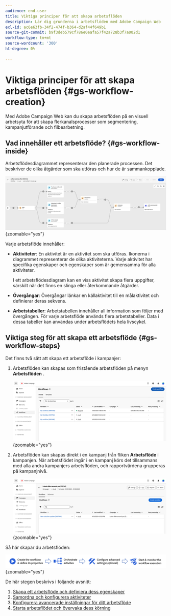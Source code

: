 ```yaml
---
audience: end-user
title: Viktiga principer för att skapa arbetsflöden
description: Lär dig grunderna i arbetsflöden med Adobe Campaign Web
exl-id: ac6e63fb-34f2-474f-b364-d2af44f649b1
source-git-commit: b9f3deb579cf786e0eafa57f42a728b3f7a002d1
workflow-type: tm+mt
source-wordcount: '300'
ht-degree: 0%

---
```


# Viktiga principer för att skapa arbetsflöden {#gs-workflow-creation}

Med Adobe Campaign Web kan du skapa arbetsflöden på en visuell arbetsyta för att skapa flerkanalsprocesser som segmentering, kampanjutförande och filbearbetning.

## Vad innehåller ett arbetsflöde? {#gs-workflow-inside}

Arbetsflödesdiagrammet representerar den planerade processen. Det beskriver de olika åtgärder som ska utföras och hur de är sammankopplade.

![Exempeldiagram för arbetsflöde som visar aktiviteter och deras anslutningar](assets/workflow-example.png){zoomable="yes"}

Varje arbetsflöde innehåller:

* **Aktiviteter**: En aktivitet är en aktivitet som ska utföras. Ikonerna i diagrammet representerar de olika aktiviteterna. Varje aktivitet har specifika egenskaper och egenskaper som är gemensamma för alla aktiviteter.

  I ett arbetsflödesdiagram kan en viss aktivitet skapa flera uppgifter, särskilt när det finns en slinga eller återkommande åtgärder.

* **Övergångar**: Övergångar länkar en källaktivitet till en målaktivitet och definierar deras sekvens.

* **Arbetstabeller**: Arbetstabellen innehåller all information som följer med övergången. För varje arbetsflöde används flera arbetstabeller. Data i dessa tabeller kan användas under arbetsflödets hela livscykel.

## Viktiga steg för att skapa ett arbetsflöde {#gs-workflow-steps}

Det finns två sätt att skapa ett arbetsflöde i kampanjer:

1. Arbetsflöden kan skapas som fristående arbetsflöden på menyn **Arbetsflöden** .

   ![Skärmbild av gränssnittet för att skapa ett fristående arbetsflöde](assets/create-a-standalone-wf.png){zoomable="yes"}

1. Arbetsflöden kan skapas direkt i en kampanj från fliken **Arbetsflöde** i kampanjen. När arbetsflödet ingår i en kampanj körs det tillsammans med alla andra kampanjers arbetsflöden, och rapportvärdena grupperas på kampanjnivå.

   ![Skärmbild av gränssnittet för att skapa ett arbetsflöde i en kampanj](assets/create-a-wf-from-a-campaign.png){zoomable="yes"}

Så här skapar du arbetsflöden:

![Diagram som visar arbetsflödesskapandet](assets/workflow-creation-process.png){zoomable="yes"}

De här stegen beskrivs i följande avsnitt:

1. [Skapa ett arbetsflöde och definiera dess egenskaper](create-workflow.md)
1. [Samordna och konfigurera aktiviteter](orchestrate-activities.md)
1. [Konfigurera avancerade inställningar för ditt arbetsflöde](workflow-settings.md)
1. [Starta arbetsflödet och övervaka dess körning](start-monitor-workflows.md)